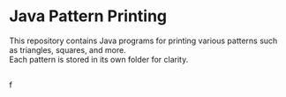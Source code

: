 # Java Pattern Printing

This repository contains Java programs for printing various patterns such as triangles, squares, and more.  
Each pattern is stored in its own folder for clarity.

## 
f
